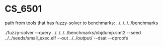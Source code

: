 # CS_6501
path from tools that has fuzzy-solver to benchmarks:
../../../../benchmarks

./fuzzy-solver --query ../../../../benchmarks/objdump.smt2 --seed ../../seeds/small_exec.elf --out ../../output/ --dsat --dproofs